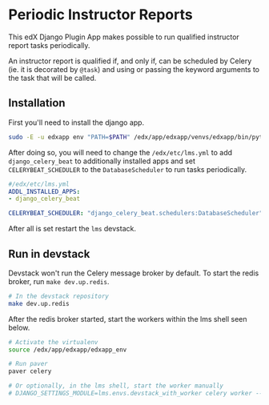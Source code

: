 # Periodic Instructor Reports

This edX Django Plugin App makes possible to run qualified instructor report tasks periodically.

An instructor report is qualified if, and only if, can be scheduled by Celery (ie. it is decorated by `@task`) and using or passing the keyword arguments to the task that will be called.

## Installation

First you'll need to install the django app.

``` sh
sudo -E -u edxapp env "PATH=$PATH" /edx/app/edxapp/venvs/edxapp/bin/python -m pip install -e git+https://gitlab.com/opencraft/client/esme-learning/periodic-instructor-reports.git@gabor/initial-implementation#egg=periodic-instructor-reports
```

After doing so, you will need to change the `/edx/etc/lms.yml` to add `django_celery_beat` to additionally installed apps and set `CELERYBEAT_SCHEDULER` to the `DatabaseScheduler` to run tasks periodically.

``` yaml
#/edx/etc/lms.yml
ADDL_INSTALLED_APPS:
- django_celery_beat

CELERYBEAT_SCHEDULER: "django_celery_beat.schedulers:DatabaseScheduler"
```

After all is set restart the `lms` devstack.

## Run in devstack

Devstack won't run the Celery message broker by default. To start the redis broker, run `make dev.up.redis`.

``` sh
# In the devstack repository
make dev.up.redis
```

After the redis broker started, start the workers within the lms shell seen below.

``` sh
# Activate the virtualenv
source /edx/app/edxapp/edxapp_env

# Run paver
paver celery

# Or optionally, in the lms shell, start the worker manually
# DJANGO_SETTINGS_MODULE=lms.envs.devstack_with_worker celery worker --beat --app=lms.celery:APP -Q edx.core.default
```
